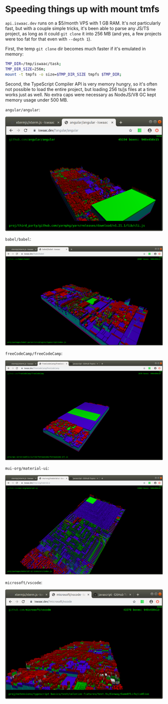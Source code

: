 # Speeding things up with mount tmfs

`api.iswaac.dev` runs on a $5/month VPS with 1 GB RAM. It's not particularly fast, but with a couple simple tricks, it's been able to parse any JS/TS project, as long as it could `git clone` it into 256 MB (and yes, a few projects were too fat for that even with `--depth 1`).

First, the temp `git clone` dir becomes much faster if it's emulated in memory:

```bash
TMP_DIR=/tmp/iswaac/task;
TMP_DIR_SIZE=256m;
mount -t tmpfs -o size=$TMP_DIR_SIZE tmpfs $TMP_DIR;
``` 

Second, the TypeScript Compiler API is very memory hungry, so it's often not possible to load the entire project, but loading 256 ts/js files at a time works just as well. No extra caps were necessary as NodeJS/V8 GC kept memory usage under 500 MB.

`angular/angular`:

![](angular.png)

`babel/babel`:

![](babel.png)

`freeCodeCamp/freeCodeCamp`:

![](freeCodeCamp.png)

`mui-org/material-ui`:

![](material-ui.png)

`microsoft/vscode`:

![](vscode.png)
